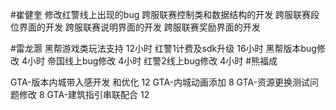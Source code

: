 #崔健奎 
修改红警线上出现的bug
跨服联赛控制类和数据结构的开发
跨服联赛段位界面的开发
跨服联赛说明界面的开发
跨服联赛奖励界面的开发

#雷龙灏 
黑帮游戏类玩法支持  12小时 
红警1计费及sdk升级 16小时 
黑帮版本bug修改  4小时
帝国线上bug修改  4小时
红警2线上bug修改 4小时
#熊福成 

GTA-版本内城带入感开发 和优化                             12
GTA-内城动画添加                                                    8
GTA-资源更换测试问题修改                                     8
GTA-建筑指引串联配合                                            12
